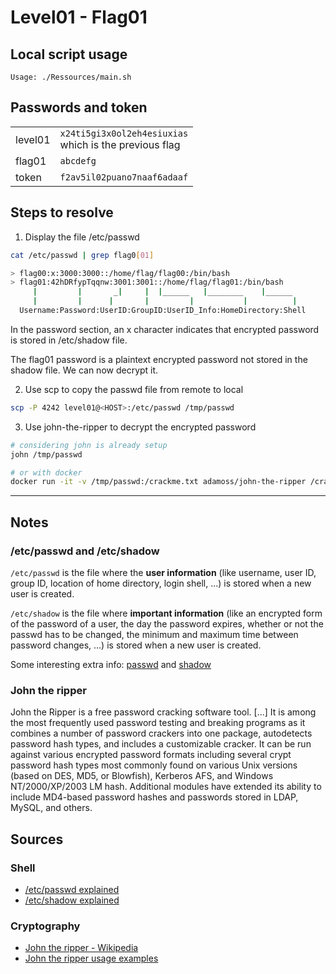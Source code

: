 # Level01 - Flag01

## Local script usage

```shell
Usage: ./Ressources/main.sh
```

## Passwords and token

|         |                                                             |
| ------- | ----------------------------------------------------------- |
| level01 | `x24ti5gi3x0ol2eh4esiuxias`<br />which is the previous flag |
| flag01  | `abcdefg`                                                   |
| token   | `f2av5il02puano7naaf6adaaf`                                 |

## Steps to resolve

1. Display the file /etc/passwd

```bash
cat /etc/passwd | grep flag0[01]

> flag00:x:3000:3000::/home/flag/flag00:/bin/bash
> flag01:42hDRfypTqqnw:3001:3001::/home/flag/flag01:/bin/bash
     |         |       _|     |  |______   |________    |______
     |         |      |       |         |           |          |
  Username:Password:UserID:GroupID:UserID_Info:HomeDirectory:Shell
```

In the password section, an x character indicates that encrypted password is stored in /etc/shadow file.

The flag01 password is a plaintext encrypted password not stored in the shadow file. We can now decrypt it.

2. Use scp to copy the passwd file from remote to local

```bash
scp -P 4242 level01@<HOST>:/etc/passwd /tmp/passwd
```

3. Use john-the-ripper to decrypt the encrypted password

```bash
# considering john is already setup
john /tmp/passwd

# or with docker
docker run -it -v /tmp/passwd:/crackme.txt adamoss/john-the-ripper /crackme.txt
```

---

## Notes

### /etc/passwd and /etc/shadow

`/etc/passwd` is the file where the **user information** (like username, user ID, group ID, location of home directory, login shell, ...) is stored when a new user is created.

`/etc/shadow` is the file where **important information** (like an encrypted form of the password of a user, the day the password expires, whether or not the passwd has to be changed, the minimum and maximum time between password changes, ...) is stored when a new user is created.

Some interesting extra info: [passwd](https://www.cyberciti.biz/faq/understanding-etcpasswd-file-format/) and [shadow](https://www.cyberciti.biz/faq/understanding-etcshadow-file/)

### John the ripper

John the Ripper is a free password cracking software tool. [...] It is among the most frequently used password testing and breaking programs as it combines a number of password crackers into one package, autodetects password hash types, and includes a customizable cracker. It can be run against various encrypted password formats including several crypt password hash types most commonly found on various Unix versions (based on DES, MD5, or Blowfish), Kerberos AFS, and Windows NT/2000/XP/2003 LM hash. Additional modules have extended its ability to include MD4-based password hashes and passwords stored in LDAP, MySQL, and others.

## Sources

### Shell

- [/etc/passwd explained](https://www.cyberciti.biz/faq/understanding-etcpasswd-file-format/)
- [/etc/shadow explained](https://www.cyberciti.biz/faq/understanding-etcshadow-file/)

### Cryptography

- [John the ripper - Wikipedia](https://en.wikipedia.org/wiki/John_the_Ripper)
- [John the ripper usage examples](https://www.openwall.com/john/doc/EXAMPLES.shtml)
